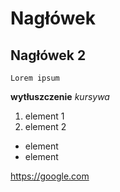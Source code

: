 # Nagłówek
## Nagłówek 2

    Lorem ipsum

**wytłuszczenie**
*kursywa*

1. element 1
2. element 2

- element
- element

https://google.com


